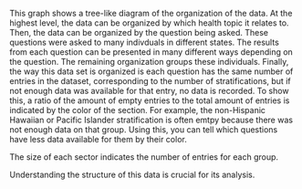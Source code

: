 This graph shows a tree-like diagram of the organization of the data. At the highest level, the data can be organized by which health topic it relates to. Then, the data can be organized by the question being asked. These questions were asked to many indivduals in different states. The results from each question can be presented in many different ways depending on the question. The remaining organization groups these individuals. Finally, the way this data set is organized is each question has the same number of entries in the dataset, corresponding to the number of stratifications, but if not enough data was available for that entry, no data is recorded. To show this, a ratio of the amount of empty entries to the total amount of entries is indicated by the color of the section. For example, the non-Hispanic Hawaiian or Pacific Islander stratification is often emtpy because there was not enough data on that group. Using this, you can tell which questions have less data available for them by their color. 

The size of each sector indicates the number of entries for each group.

Understanding the structure of this data is crucial for its analysis. 